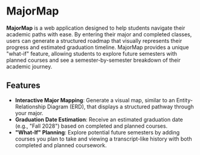 # MajorMap

**MajorMap** is a web application designed to help students navigate their academic paths with ease. By entering their major and completed classes, users can generate a structured roadmap that visually represents their progress and estimated graduation timeline. MajorMap provides a unique "what-if" feature, allowing students to explore future semesters with planned courses and see a semester-by-semester breakdown of their academic journey.

## Features

- **Interactive Major Mapping**: Generate a visual map, similar to an Entity-Relationship Diagram (ERD), that displays a structured pathway through your major.
- **Graduation Date Estimation**: Receive an estimated graduation date (e.g., "Fall 2028") based on completed and planned courses.
- **"What-If" Planning**: Explore potential future semesters by adding courses you plan to take and viewing a transcript-like history with both completed and planned coursework.
